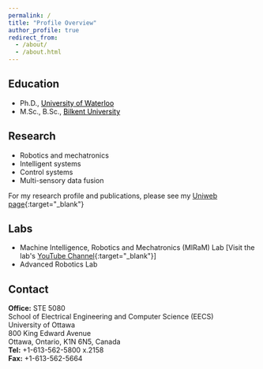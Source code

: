 ```yaml
---
permalink: /
title: "Profile Overview"
author_profile: true
redirect_from: 
  - /about/
  - /about.html
---
```


## Education 

* Ph.D., <a style='color: black;' href='https://uwaterloo.ca' target='_blank'>University of Waterloo</a>
* M.Sc., B.Sc., <a style='color: black;' href='https://www.bilkent.edu.tr' target='_blank'>Bilkent University</a>

## Research

- Robotics and mechatronics
- Intelligent systems
- Control systems
- Multi-sensory data fusion

For my research profile and publications, please see my [Uniweb page](https://uniweb.uottawa.ca/members/197/profile?embed=2){:target="_blank"}

## Labs

- Machine Intelligence, Robotics and Mechatronics (MIRaM) Lab [Visit the lab's [YouTube Channel](https://www.youtube.com/@miramlabuottawa-bu9ro){:target="_blank"}] 
- Advanced Robotics Lab 

## Contact

**Office:** STE 5080 <br />
School of Electrical Engineering and Computer Science (EECS) <br />
University of Ottawa <br />
800 King Edward Avenue <br />
Ottawa, Ontario, K1N 6N5, Canada <br />
**Tel:** +1-613-562-5800 x.2158 <br />
**Fax:** +1-613-562-5664
  
